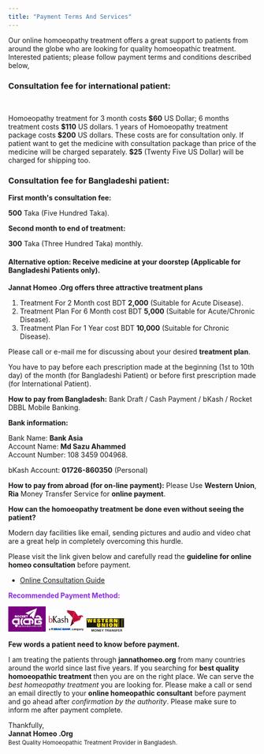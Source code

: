```yaml
---
title: "Payment Terms And Services"
---
```

<p>Our online homoeopathy treatment offers a great support to patients from around the globe who are looking for quality homoeopathic treatment. Interested patients; please follow payment terms and conditions described below,</p>
<h3>Consultation fee for international patient:</h3>
<p><br></p>
<p>Homoeopathy treatment for 3 month costs <strong>$60</strong> US Dollar; 6 months treatment costs 
<strong>$110</strong> US dollars. 1 years of Homoeopathy treatment package costs 
<strong>$200</strong> US dollars. These costs are for consultation only. If patient want to get the medicine with consultation package than price of the medicine will be charged separately. 
<strong>$25</strong> (Twenty Five US Dollar) will be charged for shipping too.</p>
<h3>Consultation fee for Bangladeshi patient:</h3>
<p><strong>First month's consultation fee:</strong></p>
<p><strong>500</strong> Taka (Five Hundred Taka).</p>
<p><strong>Second month to end of treatment:</strong></p>
<p><strong>300</strong> Taka (Three Hundred Taka) monthly.</p>
<h4>Alternative option: Receive medicine at your doorstep (Applicable for Bangladeshi Patients only).</h4>
<p><b>Jannat Homeo .Org offers three attractive treatment plans</b></p>
<ol>
<li>Treatment For 2 Month cost BDT <strong>2,000</strong> (Suitable for Acute Disease).</li>
<li>Treatment Plan For 6 Month cost BDT <strong>5,000</strong> (Suitable for Acute/Chronic Disease).</li>
<li>Treatment Plan For 1 Year cost BDT <strong>10,000</strong> (Suitable for Chronic Disease).</li>
</ol>
<p>Please call or e-mail me for discussing about your desired <strong>treatment plan</strong>.</p>
<p>You have to pay before each prescription made at the beginning (1st to 10th 
day) of the month (for Bangladeshi Patient) or before first prescription made 
(for International Patient).</p>
<p>﻿<strong>How to pay from Bangladesh:</strong> Bank Draft / Cash Payment / bKash / 
Rocket DBBL Mobile Banking.</p>
<p><strong>Bank information:</strong></p>
<p>Bank Name: <strong>Bank Asia</strong><br />
Account Name: <strong>Md Sazu Ahammed</strong><br />
Account Number: 108 3459 004968.</p>
<p>bKash Account: <strong>01726-860350</strong> (Personal)</p>
<p><strong>How to pay from abroad (for on-line payment):</strong> Please Use <b>Western Union</b>, <b>Ria</b> Money Transfer Service for <strong>online payment</strong>.</p>
<p><strong>How can the homoeopathy treatment be done even without seeing the patient?</strong></p>
<p>Modern day facilities like email, sending pictures and audio and video chat are a great help in completely overcoming this hurdle.</p>
<p>Please visit the link given below and carefully read the <strong>guideline for online 
homeo consultation</strong> before payment.</p>
<ul>
<li><a href="https://www.jannathomeo.org/services/online-doctor-consultation-service">Online Consultation Guide</a></li></ul>
<p style="color:blueviolet"><strong>Recommended Payment Method:</strong></p>
<p><img style="width:15%;height:15%" src="/assets/images/datch-bangla.png" alt="Dutch Bangla" /> <img style="width:15%;height:15%" src="/assets/images/bkash.png" alt="bkash" /> <img style="width:15%;height:15%" src="/assets/images/wu.jpg" alt="Westurn Union" /></p>
<p><strong>Few words a patient need to know before payment.</strong></p>
<p>I am treating the patients through <strong>jannathomeo.org</strong> from many countries around the world since last five years. If you searching for <strong>best quality homoeopathic treatment</strong> then you are on the right place. We can serve the <em>best homeopathy treatment</em> you are looking for. Please make a call or send an email directly to your <strong>online homeopathic consultant</strong> before payment and go ahead after <em>confirmation by the authority</em>. Please make sure to 
inform me after payment complete.</p>
<p>Thankfully,<br />
<strong>Jannat Homeo .Org</strong><br />
<small>Best Quality Homoeopathic Treatment Provider in Bangladesh.</small></p>